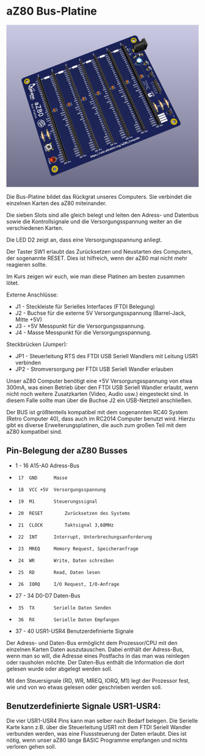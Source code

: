 # aZ80 Bus-Platine

<img width="640px" src="aZ80_Backplane.jpg" alt="Die aZ80 Bus-Platine" />

Die Bus-Platine bildet das Rückgrat unseres Computers. Sie verbindet die einzelnen Karten des aZ80 miteinander.

Die sieben Slots sind alle gleich belegt und leiten den Adress- und Datenbus sowie die Kontrollsignale und die Versorgungsspannung weiter an die verschiedenen Karten.

Die LED D2 zeigt an, dass eine Versorgungsspannung anliegt.

Der Taster SW1 erlaubt das Zurücksetzen und Neustarten des Computers, der sogenannte RESET. Dies ist hilfreich, wenn der aZ80 mal nicht mehr reagieren sollte.

Im Kurs zeigen wir euch, wie man diese Platinen am besten zusammen lötet.

Externe Anschlüsse:

 - J1 - Steckleiste für Serielles Interfaces (FTDI Belegung)
 - J2 - Buchse für die externe 5V Versorgungsspannung (Barrel-Jack, Mitte +5V)
 - J3 - +5V Messpunkt für die Versorgungsspannung.
 - J4 - Masse Messpunkt für die Versorgungsspannung.

Steckbrücken (Jumper):

 - JP1 - Steuerleitung RTS des FTDI USB Seriell Wandlers mit Leitung USR1 verbinden
 - JP2 - Stromversorgung per FTDI USB Seriell Wandler erlauben

Unser aZ80 Computer benötigt eine +5V Versorgungsspannung von etwa 300mA, was einen Betrieb über den FTDI USB Seriell Wandler erlaubt, wenn nicht noch weitere Zusatzkarten (Video, Audio usw.) eingesteckt sind. In diesem Falle sollte man über die Buchse J2 ein USB-Netzteil anschließen.

Der BUS ist größtenteils kompatibel mit dem sogenannten RC40 System (Retro Computer 40), dass auch im RC2014 Computer benutzt wird. Hierzu gibt es diverse Erweiterungsplatinen, die auch zum großen Teil mit dem aZ80 kompatibel sind.

Pin-Belegung der aZ80 Busses
----------------------------------
-  1 - 16  A15-A0 	Adress-Bus 
-      17  GND		Masse
-      18  VCC +5V	Versorgungsspannung
-      19  M1		Steuerungssignal
-      20  RESET		Zurücksetzen des Systems
-      21  CLOCK		Taktsignal 3,68MHz
-      22  INT		Interrupt, Unterbrechungsanforderung
-      23  MREQ		Memory Request, Speicheranfrage
-      24  WR		Write, Daten schreiben
-      25  RD		Read, Daten lesen
-      26  IORQ		I/O Request, I/O-Anfrage
- 27 - 34  D0-D7		Daten-Bus
-      35  TX		Serielle Daten Senden
-      36  RX		Serielle Daten Empfangen
- 37 - 40  USR1-USR4	Benutzerdefinierte Signale  

Der Adress- und Daten-Bus ermöglicht dem Prozessor/CPU mit den einzelnen Karten Daten auszutauschen. Dabei enthält der Adress-Bus, wenn man so will, die Adresse eines Postfachs in das man was reinlegen oder rausholen möchte. Der Daten-Bus enthält die Information die dort gelesen wurde oder abgelegt werden soll.

Mit den Steuersignale (RD, WR, MREQ, IORQ, M1) legt der Prozessor fest, wie und von wo etwas gelesen oder geschrieben werden soll.   

Benutzerdefinierte Signale USR1-USR4:
-----------------------------------------

Die vier USR1-USR4 Pins kann man selber nach Bedarf belegen. Die Serielle Karte kann z.B. über die Steuerleitung USR1 mit dem FTDI Seriell Wandler verbunden werden, was eine Flusssteuerung der Daten erlaubt. Dies ist nötig, wenn unser aZ80 lange BASIC Programme empfangen und nichts verloren gehen soll.
